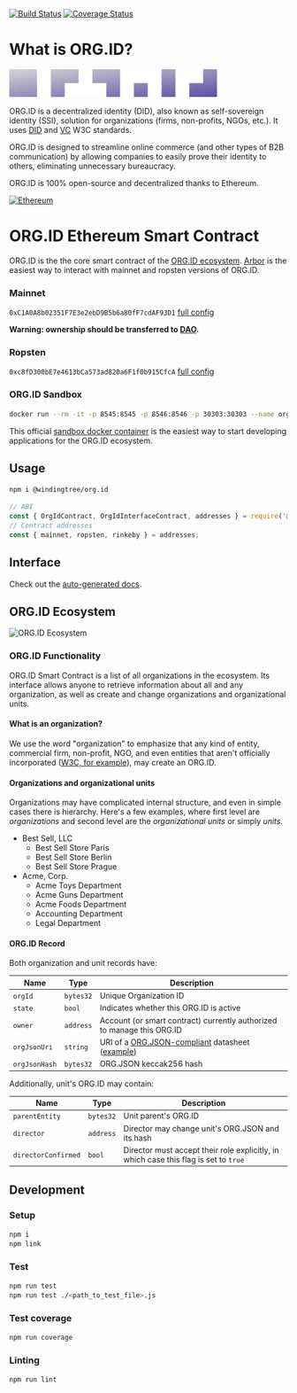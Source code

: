 [![Build Status](https://travis-ci.org/windingtree/org.id.svg?branch=master)](https://travis-ci.org/windingtree/org.id)
[![Coverage Status](https://coveralls.io/repos/github/windingtree/org.id/badge.svg?branch=master)](https://coveralls.io/github/windingtree/org.id?branch=master&v=2.0)

# What is ORG.ID?

<a href="https://orgid.tech"><img src="https://github.com/windingtree/branding/raw/master/org.id/svg/org.id-logo.svg" height="50" alt="ORG.ID"></a>

ORG.ID is a decentralized identity (DID), also known as self-sovereign identity (SSI), solution for organizations (firms, non-profits, NGOs, etc.). It uses [DID](https://w3c.github.io/did-core/) and [VC](https://www.w3.org/TR/vc-data-model/) W3C standards.

ORG.ID is designed to streamline online commerce (and other types of B2B communication) by allowing companies to easily prove their identity to others, eliminating unnecessary bureaucracy.

ORG.ID is 100% open-source and decentralized thanks to Ethereum.

<a href="https://ethereum.org/"><img src="https://ethereum.org/assets/img/ethereum-icon-purple.56fbef66.svg" height="50" alt="Ethereum"></a>

# ORG.ID Ethereum Smart Contract

ORG.ID is the the core smart contract of the [ORG.ID ecosystem](https://orgid.tech). [Arbor](https://arbor.fm) is the easiest way to interact with mainnet and ropsten versions of ORG.ID.

### Mainnet

`0xC1A0A8b02351F7E3e2ebD9B5b6a80fF7cdAF93D1` [full config](./.openzeppelin/main-OrgId.json)

**Warning: ownership should be transferred to [DAO](https://github.com/windingtree/dao).**

### Ropsten

`0xc8fD300bE7e4613bCa573ad820a6F1f0b915CfcA` [full config](./.openzeppelin/ropsten-OrgId.json)

### ORG.ID Sandbox

```sh
docker run --rm -it -p 8545:8545 -p 8546:8546 -p 30303:30303 --name org.id-sandbox windingtree/org.id-sandbox
```

This official [sandbox docker container](https://hub.docker.com/r/windingtree/org.id-sandbox) is the easiest way to start developing applications for the ORG.ID ecosystem.

## Usage

```sh
npm i @windingtree/org.id
```
```javascript
// ABI
const { OrgIdContract, OrgIdInterfaceContract, addresses } = require('@windingtree/org.id');
// Contract addresses
const { mainnet, ropsten, rinkeby } = addresses;
```

## Interface

Check out the [auto-generated docs](./docs/OrgId.md).

## ORG.ID Ecosystem

![ORG.ID Ecosystem](./assets/orgid-ecosystem.png)

### ORG.ID Functionality

ORG.ID Smart Contract is a list of all organizations in the ecosystem. Its interface allows anyone to retrieve information about all and any organization, as well as create and change organizations and organizational units.

#### What is an organization?

We use the word "organization" to emphasize that any kind of entity, commercial firm, non-profit, NGO, and even entities that aren't officially incorporated ([W3C, for example](https://www.w3.org/Consortium/facts.html)), may create an ORG.ID.

#### Organizations and organizational units

Organizations may have complicated internal structure, and even in simple cases there is hierarchy. Here's a few examples, where first level are *organizations* and second level are the *organizational units* or simply *units.*

- Best Sell, LLC
  - Best Sell Store Paris
  - Best Sell Store Berlin
  - Best Sell Store Prague
- Acme, Corp.
  - Acme Toys Department
  - Acme Guns Department
  - Acme Foods Department
  - Accounting Department
  - Legal Department

#### ORG.ID Record

Both organization and unit records have:

| **Name** | **Type** | **Description** |
|-|-|-|
| `orgId` | `bytes32` | Unique Organization ID |
| `state` | `bool` | Indicates whether this ORG.ID is active |
| `owner` | `address` | Account (or smart contract) currently authorized to manage this ORG.ID |
| `orgJsonUri` | `string` | URI of a [ORG.JSON-compliant](https://github.com/windingtree/org.json-schema) datasheet ([example](https://gist.githubusercontent.com/kvakes/0f728d60add6561f18d173c01f87a5bd/raw/9ba3c6fd08c29daaff9809ffa04be09a66196900/glider.json)) |
| `orgJsonHash` | `bytes32` | ORG.JSON keccak256 hash |

Additionally, unit's ORG.ID may contain:

| **Name** | **Type** | **Description** |
|-|-|-|
| `parentEntity` | `bytes32` | Unit parent's ORG.ID |
| `director` | `address` | Director may change unit's ORG.JSON and its hash |
| `directorConfirmed` | `bool` | Director must accept their role explicitly, in which case this flag is set to `true` |

## Development

### Setup

```sh
npm i
npm link
```

### Test

```sh
npm run test
npm run test ./<path_to_test_file>.js
```

### Test coverage

```sh
npm run coverage
```

### Linting

```sh
npm run lint

```
